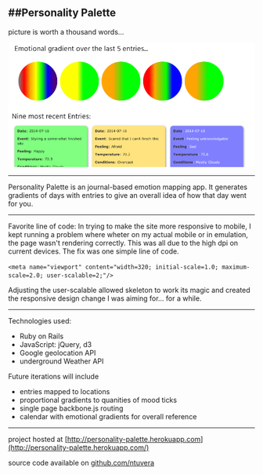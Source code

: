 ##Personality Palette
-------
  
picture is worth a thousand words...

  
![screen shot](public/images/screenshot.png)
  

  
---------
Personality Palette is an journal-based emotion mapping app.  It generates gradients of days with entries to give an overall idea of how that day went for you.


---------

Favorite line of code:
In trying to make the site more responsive to mobile, I kept running a problem where wheter on my actual mobile or in emulation, the page wasn't rendering correctly.  This was all due to the high dpi on current devices.  The fix was one simple line of code.

`<meta name="viewport" content="width=320; initial-scale=1.0; maximum-scale=2.0; user-scalable=2;"/>`

Adjusting the user-scalable allowed skeleton to work its magic and created the responsive design change I was aiming for... for a while.

---------
Technologies used:

*	Ruby on Rails
*	JavaScript: jQuery, d3
*	Google geolocation API
*	underground Weather API

Future iterations will include

*	entries mapped to locations
*	proportional gradients to quanities of mood ticks
*	single page backbone.js routing
*	calendar with emotional gradients for overall reference





---------
project hosted at [http://personality-palette.herokuapp.com](http://personality-palette.herokuapp.com/)

source code available on [github.com/ntuvera](http://github.com/ntuvera/personality_palette/)
